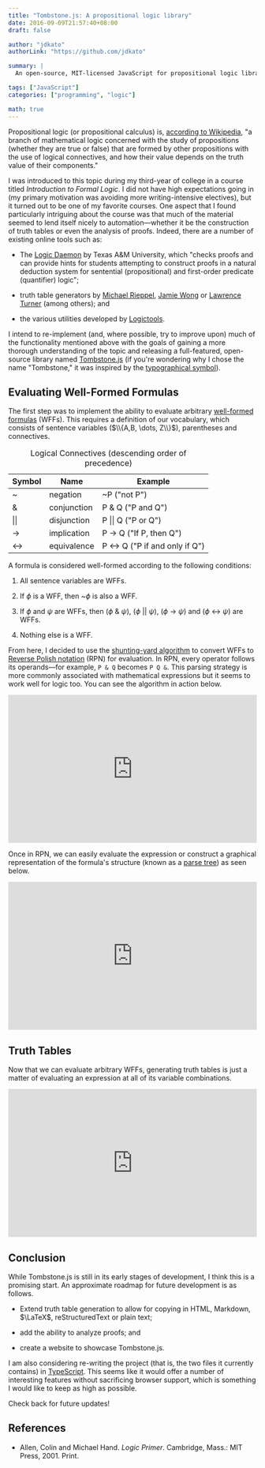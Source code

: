 ```yaml
---
title: "Tombstone.js: A propositional logic library"
date: 2016-09-09T21:57:40+08:00
draft: false

author: "jdkato"
authorLink: "https://github.com/jdkato"

summary: |
  An open-source, MIT-licensed JavaScript for propositional logic library.

tags: ["JavaScript"]
categories: ["programming", "logic"]

math: true
---
```


Propositional logic (or propositional calculus) is,
[according to Wikipedia][1], "a branch of mathematical logic concerned with the
study of propositions (whether they are true or false) that are formed by other
propositions with the use of logical connectives, and how their value depends
on the truth value of their components."

I was introduced to this topic during my third-year of college in a course
titled *Introduction to Formal Logic*. I did not have high expectations going
in (my primary motivation was avoiding more writing-intensive electives), but
it turned out to be one of my favorite courses. One aspect that I found
particularly intriguing about the course was that much of the material seemed
to lend itself nicely to automation&mdash;whether it be the construction of
truth tables or even the analysis of proofs. Indeed, there are a number of
existing online tools such as:

- The [Logic Daemon][2] by Texas A&M University, which "checks proofs and can
  provide hints for students attempting to construct proofs in a natural
  deduction system for sentential (propositional) and first-order predicate
  (quantifier) logic";

- truth table generators by [Michael Rieppel][3], [Jamie Wong][4] or
  [Lawrence Turner][5] (among others); and

- the various utilities developed by [Logictools][6].

I intend to re-implement (and, where possible, try to improve upon) much of the
functionality mentioned above with the goals of gaining a more thorough
understanding of the topic and releasing a full-featured, open-source library
named [Tombstone.js][7] (if you're wondering why I chose the name "Tombstone,"
it was inspired by the [typographical symbol][8]).

## Evaluating Well-Formed Formulas

The first step was to implement the ability to evaluate arbitrary
[well-formed formulas][9] (WFFs). This requires a definition of our vocabulary,
which consists of sentence variables ($\\{A,B, \dots, Z\\}$), parentheses and
connectives.

<table class="table">
   <caption>Logical Connectives (descending order of precedence)</caption>
   <thead>
      <tr>
         <th>Symbol</th>
         <th>Name</th>
         <th>Example</th>
      </tr>
   </thead>
   <tbody>
      <tr>
         <td>~</td>
         <td>negation</td>
         <td>~P ("not P")</td>
      </tr>
      <tr>
         <td>&amp;</td>
         <td>conjunction</td>
         <td>P &amp; Q ("P and Q")</td>
      </tr>
      <tr>
         <td>||</td>
         <td>disjunction</td>
         <td>P || Q ("P or Q")</td>
      </tr>
      <tr>
         <td>-></td>
         <td>implication</td>
         <td>P -> Q ("If P, then Q")</td>
      </tr>
      <tr>
         <td><-></td>
         <td>equivalence</td>
         <td>P <-> Q ("P if and only if Q")</td>
      </tr>
   </tbody>
</table>

A formula is considered well-formed according to the following conditions:

1. All sentence variables are WFFs.

2. If $\phi$ is a WFF, then ~$\phi$ is also a WFF.

3. If $\phi$ and $\psi$ are WFFs, then ($\phi$ & $\psi$), ($\phi$ \|\| $\psi$),
   ($\phi$ -> $\psi$) and ($\phi$ <-> $\psi$) are WFFs.

4. Nothing else is a WFF.

From here, I decided to use the [shunting-yard algorithm][10] to convert WFFs
to [Reverse Polish notation][11] (RPN) for evaluation. In RPN, every operator
follows its operands&mdash;for example, `P & Q` becomes `P Q &`. This parsing
strategy is more commonly associated with mathematical expressions but it seems
to work well for logic too. You can see the algorithm in action below.

<iframe height="300" style="width: 100%;" scrolling="no" title="" src="https://codepen.io/jdkato/embed/NWgoZrG?default-tab=result" frameborder="no" loading="lazy" allowtransparency="true" allowfullscreen="true">
  See the Pen <a href="https://codepen.io/jdkato/pen/NWgoZrG">
  </a> by Joseph Kato (<a href="https://codepen.io/jdkato">@jdkato</a>)
  on <a href="https://codepen.io">CodePen</a>.
</iframe>

Once in RPN, we can easily evaluate the expression or construct a graphical
representation of the formula's structure (known as a [parse tree][12]) as seen
below.

<iframe height="300" style="width: 100%;" scrolling="no" title="Viz" src="https://codepen.io/jdkato/embed/XWgOLZE?default-tab=result" frameborder="no" loading="lazy" allowtransparency="true" allowfullscreen="true">
  See the Pen <a href="https://codepen.io/jdkato/pen/XWgOLZE">
  Viz</a> by Joseph Kato (<a href="https://codepen.io/jdkato">@jdkato</a>)
  on <a href="https://codepen.io">CodePen</a>.
</iframe>

## Truth Tables

Now that we can evaluate arbitrary WFFs, generating truth tables is just a
matter of evaluating an expression at all of its variable combinations.

<iframe height="300" style="width: 100%;" scrolling="no" title="" src="https://codepen.io/jdkato/embed/PojVrEw?default-tab=result" frameborder="no" loading="lazy" allowtransparency="true" allowfullscreen="true">
  See the Pen <a href="https://codepen.io/jdkato/pen/PojVrEw">
  </a> by Joseph Kato (<a href="https://codepen.io/jdkato">@jdkato</a>)
  on <a href="https://codepen.io">CodePen</a>.
</iframe>

## Conclusion

While Tombstone.js is still in its early stages of development, I think this is
a promising start. An approximate roadmap for future development is as follows.

- Extend truth table generation to allow for copying in HTML, Markdown,
  $\LaTeX$, reStructuredText or plain text;

- add the ability to analyze proofs; and

- create a website to showcase Tombstone.js.

I am also considering re-writing the project (that is, the two files it
currently contains) in [TypeScript](https://www.typescriptlang.org/). This
seems like it would offer a number of interesting features without sacrificing
browser support, which is something I would like to keep as high as possible.

Check back for future updates!

## References

- Allen, Colin and Michael Hand. *Logic Primer*. Cambridge, Mass.:
  MIT Press, 2001. Print.

[1]: https://en.wikipedia.org/wiki/Propositional_calculus
[2]: http://logic.tamu.edu/daemon.html
[3]: http://mrieppel.net/prog/truthtable.html
[4]: http://jamie-wong.com/experiments/truthtabler/SLR1/
[5]: http://turner.faculty.swau.edu/mathematics/materialslibrary/truth/
[6]: http://logictools.org/index.html
[7]: https://github.com/jdkato/Tombstone.js
[8]: https://en.wikipedia.org/wiki/Tombstone_(typography)
[9]: https://en.wikipedia.org/wiki/Well-formed_formula
[10]: https://en.wikipedia.org/wiki/Shunting-yard_algorithm
[11]: https://en.wikipedia.org/wiki/Reverse_Polish_notation
[12]: https://en.wikipedia.org/wiki/Parse_tree
